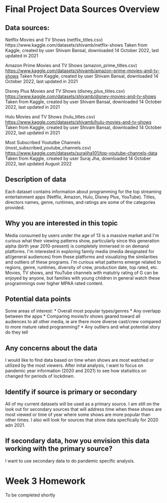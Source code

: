 
<h1>Final Project Data Sources Overview</h1>
<h2>Data sources: </h2>
Netflix Movies and TV Shows (netflix_titles.csv)
https://www.kaggle.com/datasets/shivamb/netflix-shows
Taken from Kaggle, created by user Shivam Bansal, downloaded 14 October 2022, last updated in 2021


Amazon Prime Movies and TV Shows (amazon_prime_titles.csv)
https://www.kaggle.com/datasets/shivamb/amazon-prime-movies-and-tv-shows
Taken from Kaggle, created by user Shivam Bansal, downloaded 14 October 2022, last updated in 2021


Disney Plus Movies and TV Shows (disney_plus_titles.csv)
https://www.kaggle.com/datasets/shivamb/disney-movies-and-tv-shows
Taken from Kaggle, created by user Shivam Bansal, downloaded 14 October 2022, last updated in 2021


Hulu Movies and TV Shows (hulu_titles.csv)
https://www.kaggle.com/datasets/shivamb/hulu-movies-and-tv-shows
Taken from Kaggle, created by user Shivam Bansal, downloaded 14 October 2022, last updated in 2021


Most Subscribed Yoututbe Channels (most_subscribed_youtube_channels.csv)
https://www.kaggle.com/datasets/surajjha101/top-youtube-channels-data
Taken from Kaggle, created by user Suraj Jha, downloaded 14 October 2022, last updated August 2022


<h2>Description of data</h2>
Each dataset contains information about programming for the top streaming entertainment apps (Netflix, Amazon, Hulu, Disney Plus, YouTube).  Titles, directors names, genre, runtimes, and ratings are some of the categories provided.


<h2>Why you are interested in this topic </h2>
Media consumed by users under the age of 13 is a massive market and I'm curious what their viewing patterns show, particularly since this generation alpha (birth year 2010-present) is completely  immersed in on demand platforms.  I'm interested in exploring family media (media designated for all/general audiences) from these platforms and visualizing the similarities and outliers of these programs.  I'm curious what patterns emerge related to regions, genre, runtimes, diversity of crew, production date, top rated, etc.  Movies, TV shows, and YouTube channels with matutriy rating of G can be enjoyed by anyone, but families with young children in general watch these programmings over higher MPAA rated content.  


<h2>Potential data points</h2>
Some areas of interest: 
* Overall most popular types/genres
* Any overlapp between the apps
* Comparing movie/tv shows geared toward all audiences to all other media, ie  are there more diverse cast/crew compared to more mature rated programming?
* Any outliers and what potential story do they tell

<h2>Any concerns about the data</h2>
I would like to find data based on time when shows are most watched or utilized by the most viewers.  After inital analysis, I want to focus on pandemic year information (2020 and 2021) to see how statisitics on changed for periods of lockdown.  

<h2>Identify if source is primary or secondary</h2>
All of my current datasets will be used as a primary source.  I am still on the look out for secondary sources that will address time when these shows are most viewed or time of year where some shows are more popular than other times. I also will look for sources that show data specfically for 2020 adn 2021.

<h2>If secondary data, how you envision this data working with the primary source?</h2>
I want to use secondary data to do pandemic specific analysis.  

<h1>Week 3 Homework</h1>
To be completed shortly
